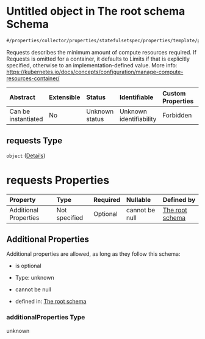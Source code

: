 # Untitled object in The root schema Schema

```txt
#/properties/collector/properties/statefulsetspec/properties/template/properties/spec/properties/containers/items#/properties/collector/properties/statefulsetSpec/properties/template/properties/spec/properties/containers/items/properties/resources/properties/requests
```

Requests describes the minimum amount of compute resources required. If Requests is omitted for a container, it defaults to Limits if that is explicitly specified, otherwise to an implementation-defined value. More info: <https://kubernetes.io/docs/concepts/configuration/manage-compute-resources-container/>

| Abstract            | Extensible | Status         | Identifiable            | Custom Properties | Additional Properties | Access Restrictions | Defined In                                                        |
| :------------------ | :--------- | :------------- | :---------------------- | :---------------- | :-------------------- | :------------------ | :---------------------------------------------------------------- |
| Can be instantiated | No         | Unknown status | Unknown identifiability | Forbidden         | Allowed               | none                | [values.schema.json\*](values.schema.json "open original schema") |

## requests Type

`object` ([Details](values-properties-the-collector-schema-properties-statefulsetspec-properties-template-properties-spec-properties-containers-items-properties-resources-properties-requests.md))

# requests Properties

| Property              | Type          | Required | Nullable       | Defined by                                                                                                                                                                                                                                                                                                                                                                                                                                                                                                               |
| :-------------------- | :------------ | :------- | :------------- | :----------------------------------------------------------------------------------------------------------------------------------------------------------------------------------------------------------------------------------------------------------------------------------------------------------------------------------------------------------------------------------------------------------------------------------------------------------------------------------------------------------------------- |
| Additional Properties | Not specified | Optional | cannot be null | [The root schema](values-properties-the-collector-schema-properties-statefulsetspec-properties-template-properties-spec-properties-containers-items-properties-resources-properties-requests-additionalproperties.md "#/properties/collector/properties/statefulsetspec/properties/template/properties/spec/properties/containers/items#/properties/collector/properties/statefulsetSpec/properties/template/properties/spec/properties/containers/items/properties/resources/properties/requests/additionalProperties") |

## Additional Properties

Additional properties are allowed, as long as they follow this schema:



*   is optional

*   Type: unknown

*   cannot be null

*   defined in: [The root schema](values-properties-the-collector-schema-properties-statefulsetspec-properties-template-properties-spec-properties-containers-items-properties-resources-properties-requests-additionalproperties.md "#/properties/collector/properties/statefulsetspec/properties/template/properties/spec/properties/containers/items#/properties/collector/properties/statefulsetSpec/properties/template/properties/spec/properties/containers/items/properties/resources/properties/requests/additionalProperties")

### additionalProperties Type

unknown
